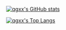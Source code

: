 <!-- 统计卡片 -->
[![qgxx's GitHub stats](https://readme-stats.clckblog.space/api?username=qgxx&count_private=true&show_icons=true&theme=dracula)](https://github.com/anuraghazra/github-readme-stats)

<!--语言-->
[![qgxx's Top Langs](https://readme-stats.clckblog.space/api/top-langs/?username=qgxx&layout=compact&hide=md&border=true)](https://github.com/anuraghazra/github-readme-stats)
